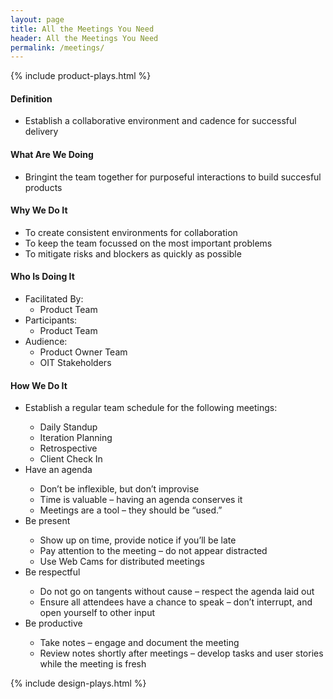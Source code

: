 ```yaml
---
layout: page
title: All the Meetings You Need
header: All the Meetings You Need
permalink: /meetings/
---
```

<div class="row">
    <div class="col-md-3">
        {% include product-plays.html %}
    </div>
    <div class="col-md-6">
        <h4 class="Definition" id="Definition">
            Definition
        </h4>
		<ul>
		<li>Establish a collaborative environment and cadence for successful delivery</li>
		</ul>
        <h4 class="What" id="What">
            What Are We Doing
        </h4>
	<ul>
        <li>Bringint the team together for purposeful interactions to build succesful products</li>
	</ul>
        <h4 class="Why" id="Why">
            Why We Do It
        </h4>
            <ul>
                <li>To create consistent environments for collaboration</li>
		<li>To keep the team focussed on the most important problems</li>
		<li>To mitigate risks and blockers as quickly as possible</li>
	    </ul>
        <h4 class="Who" id="Who">
            Who Is Doing It
        </h4>
            <ul>
                <li>Facilitated By:
    	            <ul>
        	      <li>Product Team</li>
    	            </ul>
                 </li>
                <li>Participants:
    	            <ul>
                      <li>Product Team</li>
                    </ul>    
                </li>
                <li>Audience:
    	            <ul>
                      <li>Product Owner Team</li>
		      <li>OIT Stakeholders</li>
                  </ul>    
                </li>
            </ul>
        <h4 class="How" id="How">
            How We Do It
        </h4>
            <ul>
               <li>Establish a regular team schedule for the following meetings:</li>
	       <ul>
	       	<li>Daily Standup</li>
		<li>Iteration Planning</li>
		<li>Retrospective</li>
		<li>Client Check In</li>
	       </ul>
	       <li>Have an agenda</li>
	       	<ul>
			<li>Don’t be inflexible, but don’t improvise</li>
			<li>Time is valuable – having an agenda conserves it</li>
			<li>Meetings are a tool – they should be “used.”</li>
		</ul>
		<li>Be present</li>
		<ul>
			<li>Show up on time, provide notice if you’ll be late</li>
			<li>Pay attention to the meeting – do not appear distracted</li>
			<li>Use Web Cams for distributed meetings</li>
		</ul>
		<li>Be respectful</li>
		<ul>
			<li>Do not go on tangents without cause – respect the agenda laid out</li>
			<li>Ensure all attendees have a chance to speak – don’t interrupt, and open yourself to other input</li>
		</ul>
		<li>Be productive</li>
		<ul>
			<li>Take notes – engage and document the meeting</li>
			<li>Review notes shortly after meetings – develop tasks and user stories while the meeting is fresh</li>
		</ul>
            </ul>
    </div>
    <div class="col-md-3">
        {% include design-plays.html %}
    </div>
</div>
